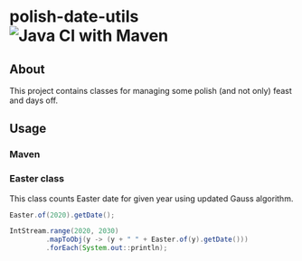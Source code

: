 # polish-date-utils ![Java CI with Maven](https://github.com/swojcicki/polish-date-utils/workflows/Java%20CI%20with%20Maven/badge.svg)
## About

This project contains classes for managing some polish (and not only) feast and days off.

## Usage

### Maven
### Easter class

This class counts Easter date for given year using updated Gauss algorithm.

```java
Easter.of(2020).getDate();
```
```java
IntStream.range(2020, 2030)
         .mapToObj(y -> (y + " " + Easter.of(y).getDate()))
         .forEach(System.out::println);
```

